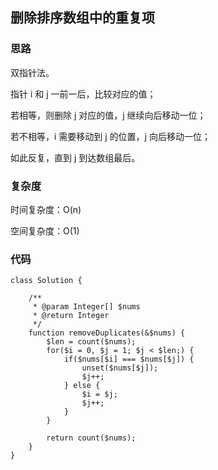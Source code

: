 ## 删除排序数组中的重复项

### 思路

双指针法。


指针 i 和 j 一前一后，比较对应的值；

若相等，则删除 j 对应的值，j 继续向后移动一位；

若不相等，i 需要移动到 j 的位置，j 向后移动一位；

如此反复，直到 j 到达数组最后。

### 复杂度

时间复杂度：O(n)

空间复杂度：O(1)

### 代码

```
class Solution {

    /**
     * @param Integer[] $nums
     * @return Integer
     */
    function removeDuplicates(&$nums) {
        $len = count($nums);
        for($i = 0, $j = 1; $j < $len;) {
            if($nums[$i] === $nums[$j]) {
                unset($nums[$j]);
                $j++;
            } else {
                $i = $j;
                $j++;
            }
        }

        return count($nums);
    }
}
```
